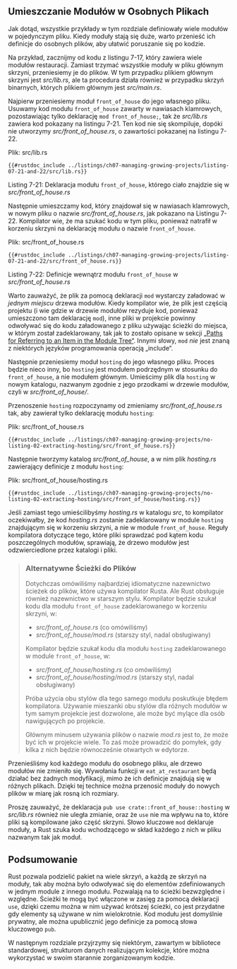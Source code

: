 <!-- ## Rozdzielanie modułów do różnych plików -->
## Umieszczanie Modułów w Osobnych Plikach

Jak dotąd, wszystkie przykłady w tym rozdziale definiowały wiele modułów w pojedynczym pliku.
Kiedy moduły stają się duże, warto przenieść ich definicje do osobnych plików, aby ułatwić poruszanie się po kodzie.

Na przykład, zacznijmy od kodu z listingu 7-17, który zawiera wiele modułów restauracji.
Zamiast trzymać wszystkie moduły w pliku głównym skrzyni, przeniesiemy je do plików.
W tym przypadku plikiem głównym skrzyni jest *src/lib.rs*, ale ta procedura działa również w przypadku skrzyń binarnych, których plikiem głównym jest *src/main.rs*.

Najpierw przeniesiemy moduł `front_of_house` do jego własnego pliku.
Usuwamy kod modułu `front_of_house` zawarty w nawiasach klamrowych, pozostawiając tylko deklarację `mod front_of_house;`, tak że *src/lib.rs* zawiera kod pokazany na listingu 7-21.
Ten kod nie się skompiluje, dopóki nie utworzymy *src/front_of_house.rs*, o zawartości pokazanej na listingu 7-22.

<span class="filename">Plik: src/lib.rs</span>

```rust,ignore,does_not_compile
{{#rustdoc_include ../listings/ch07-managing-growing-projects/listing-07-21-and-22/src/lib.rs}}
```

<span class="caption">Listing 7-21: Deklaracja modułu `front_of_house`, którego ciało znajdzie się w *src/front_of_house.rs*</span>

Następnie umieszczamy kod, który znajdował się w nawiasach klamrowych, w nowym pliku o nazwie *src/front_of_house.rs*, jak pokazano na Listingu 7-22.
Kompilator wie, że ma szukać kodu w tym pliku, ponieważ natrafił w korzeniu skrzyni na deklarację modułu o nazwie `front_of_house`.

<span class="filename">Plik: src/front_of_house.rs</span>

```rust,ignore
{{#rustdoc_include ../listings/ch07-managing-growing-projects/listing-07-21-and-22/src/front_of_house.rs}}
```

<span class="caption">Listing 7-22: Definicje wewnątrz modułu `front_of_house` w *src/front_of_house.rs*</span>

Warto zauważyć, że plik za pomocą deklaracji `mod` wystarczy załadować w *jednym miejscu* drzewa modułów.
Kiedy kompilator wie, że plik jest częścią projektu (i wie gdzie w drzewie modułów rezyduje kod, ponieważ umieszczono tam deklarację `mod`), inne pliki w projekcie powinny odwoływać się do kodu załadowanego z pliku używając ścieżki do miejsca, w którym został zadeklarowany, tak jak to zostało opisane w sekcji [„Paths for Referring to an Item in the Module Tree“][paths]<!-- ignore -->.
Innymi słowy, `mod` *nie* jest znaną z niektórych języków programowania operacją „include“.

Następnie przeniesiemy moduł `hosting` do jego własnego pliku.
Proces będzie nieco inny, bo `hosting` jest modułem podrzędnym w stosunku do `front_of_house`, a nie modułem głównym.
Umieścimy plik dla `hosting` w nowym katalogu, nazwanym zgodnie z jego przodkami w drzewie modułów, czyli w *src/front_of_house/*.

Przenoszenie `hosting` rozpoczynamy od zmieniamy *src/front_of_house.rs* tak, aby zawierał tylko deklarację modułu `hosting`:

<span class="filename">Plik: src/front_of_house.rs</span>

```rust,ignore
{{#rustdoc_include ../listings/ch07-managing-growing-projects/no-listing-02-extracting-hosting/src/front_of_house.rs}}
```

Następnie tworzymy katalog *src/front_of_house*, a w nim plik *hosting.rs* zawierający definicje z modułu `hosting`:

<span class="filename">Plik: src/front_of_house/hosting.rs</span>

```rust,ignore
{{#rustdoc_include ../listings/ch07-managing-growing-projects/no-listing-02-extracting-hosting/src/front_of_house/hosting.rs}}
```

Jeśli zamiast tego umieścilibyśmy *hosting.rs* w katalogu *src*, to kompilator oczekiwałby, że kod *hosting.rs* zostanie zadeklarowany w module `hosting` znajdującym się w korzeniu skrzyni, a nie w module `front_of_house`.
Reguły kompilatora dotyczące tego, które pliki sprawdzać pod kątem kodu poszczególnych modułów, sprawiają, że drzewo modułów jest odzwierciedlone przez katalogi i pliki.

> ### Alternatywne Ścieżki do Plików
>
> Dotychczas omówiliśmy najbardziej idiomatyczne nazewnictwo ścieżek do plików, które używa kompilator Rusta.
> Ale Rust obsługuje również nazewnictwo w starszym stylu.
> Kompilator będzie szukał kodu dla modułu `front_of_house` zadeklarowanego w korzeniu skrzyni, w:
>
> * *src/front_of_house.rs* (co omówiliśmy)
> * *src/front_of_house/mod.rs* (starszy styl, nadal obsługiwany)
>
> Kompilator będzie szukał kodu dla modułu `hosting` zadeklarowanego w module `front_of_house`, w:
>
> * *src/front_of_house/hosting.rs* (co omówiliśmy)
> * *src/front_of_house/hosting/mod.rs* (starszy styl, nadal obsługiwany)
>
> Próba użycia obu stylów dla tego samego modułu poskutkuje błędem kompilatora.
> Używanie mieszanki obu stylów dla różnych modułów w tym samym projekcie jest dozwolone, ale może być mylące dla osób nawigujących po projekcie.
>
> Głównym minusem używania plików o nazwie *mod.rs* jest to, że może być ich w projekcie wiele.
> To zaś może prowadzić do pomyłek, gdy kilka z nich będzie równocześnie otwartych w edytorze.

Przenieśliśmy kod każdego modułu do osobnego pliku, ale drzewo modułów nie zmieniło się.
Wywołania funkcji w `eat_at_restaurant` będą działać bez żadnych modyfikacji, mimo że ich definicje znajdują się w różnych plikach.
Dzięki tej technice można przenosić moduły do nowych plików w miarę jak rosną ich rozmiary.

Proszę zauważyć, że deklaracja `pub use crate::front_of_house::hosting` w *src/lib.rs* również nie uległa zmianie, oraz że `use` nie ma wpływu na to, które pliki są kompilowane jako część skrzyni.
Słowo kluczowe `mod` deklaruje moduły, a Rust szuka kodu wchodzącego w skład każdego z nich w pliku nazwanym tak jak moduł.

## Podsumowanie

Rust pozwala podzielić pakiet na wiele skrzyń, a każdą ze skrzyń na moduły, tak aby można było odwoływać się do elementów zdefiniowanych w jednym module z innego modułu.
Pozwalają na to ścieżki bezwzględne i względne.
Ścieżki te mogą być włączone w zasięg za pomocą deklaracji `use`, dzięki czemu można w nim używać krótszej ścieżki, co jest przydatne gdy elementy są używane w nim wielokrotnie.
Kod modułu jest domyślnie prywatny, ale można upublicznić jego definicje za pomocą słowa kluczowego `pub`.

W następnym rozdziale przyjrzymy się niektórym, zawartym w bibliotece standardowej, strukturom danych realizującym kolekcje, które można wykorzystać w swoim starannie zorganizowanym kodzie.

[paths]: ch07-03-paths-for-referring-to-an-item-in-the-module-tree.html
